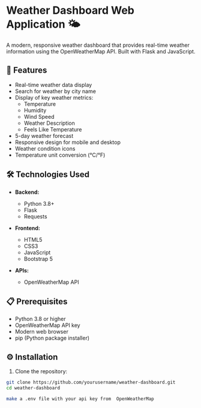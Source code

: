 # Weather Dashboard Web Application 🌤️

A modern, responsive weather dashboard that provides real-time weather information using the OpenWeatherMap API. Built with Flask and JavaScript.

## 🌟 Features

- Real-time weather data display
- Search for weather by city name
- Display of key weather metrics:
  - Temperature
  - Humidity
  - Wind Speed
  - Weather Description
  - Feels Like Temperature
- 5-day weather forecast
- Responsive design for mobile and desktop
- Weather condition icons
- Temperature unit conversion (°C/°F)
## 🛠️ Technologies Used

- **Backend:**
  - Python 3.8+
  - Flask
  - Requests

- **Frontend:**
  - HTML5
  - CSS3
  - JavaScript
  - Bootstrap 5
  
- **APIs:**
  - OpenWeatherMap API

## 📋 Prerequisites

- Python 3.8 or higher
- OpenWeatherMap API key
- Modern web browser
- pip (Python package installer)
## ⚙️ Installation

1. Clone the repository:
```bash
git clone https://github.com/yourusername/weather-dashboard.git
cd weather-dashboard

make a .env file with your api key from  OpenWeatherMap